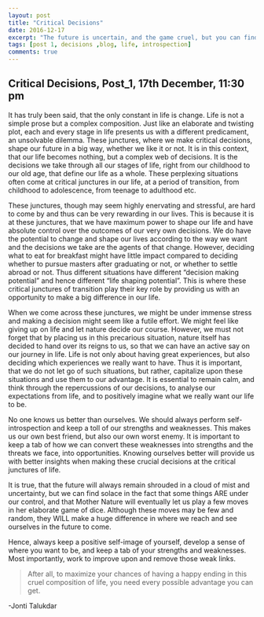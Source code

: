 ```yaml
---
layout: post
title: "Critical Decisions"
date: 2016-12-17
excerpt: "The future is uncertain, and the game cruel, but you can find solace in the fact that your decisions will make a difference. Better make them positive."
tags: [post 1, decisions ,blog, life, introspection]
comments: true
---
```

## Critical Decisions, Post_1, 17th December, 11:30 pm

It has truly been said, that the only constant in life is change. Life is not a simple prose but a complex composition. Just like an elaborate and twisting plot, each and every stage in life presents us with a different predicament, an unsolvable dilemma. These junctures, where we make critical decisions, shape our future in a big way, whether we like it or not. It is in this context, that our life becomes nothing, but a complex web of decisions. It is the decisions we take through all our stages of life, right from our childhood to our old age, that define our life as a whole. These perplexing situations often come at critical junctures in our life, at a period of transition, from childhood to adolescence, from teenage to adulthood etc.

These junctures, though may seem highly enervating and stressful, are hard to come by and thus can be very rewarding in our lives. This is because it is at these junctures, that we have maximum power to shape our life and have absolute control over the outcomes of our very own decisions. We do have the potential to change and shape our lives according to the way we want and the decisions we take are the agents of that change. However, deciding what to eat for breakfast might have little impact compared to deciding whether to pursue masters after graduating or not, or whether to settle abroad or not. Thus different situations have different “decision making potential” and hence different “life shaping potential”. This is where these critical junctures of transition play their key role by providing us with an opportunity to make a big difference in our life.

When we come across these junctures, we might be under immense stress and making a decision might seem like a futile effort. We might feel like giving up on life and let nature decide our course. However, we must not forget that by placing us in this precarious situation, nature itself has decided to hand over its reigns to us, so that we can have an active say on our journey in life. Life is not only about having great experiences, but also deciding which experiences we really want to have. Thus it is important, that we do not let go of such situations, but rather, capitalize upon these situations and use them to our advantage. It is essential to remain calm, and think through the repercussions of our decisions, to analyse our expectations from life, and to positively imagine what we really want our life to be. 

No one knows us better than ourselves. We should always perform self-introspection and keep a toll of our strengths and weaknesses. This makes us our own best friend, but also our own worst enemy. It is important to keep a tab of how we can convert these weaknesses into strengths and the threats we face, into opportunities. Knowing ourselves better will provide us with better insights when making these crucial decisions at the critical junctures of life. 

It is true, that the future will always remain shrouded in a cloud of mist and uncertainty, but we can find solace in the fact that some things ARE under our control, and that Mother Nature will eventually let us play a few moves in her elaborate game of dice. Although these moves may be few and random, they WILL make a huge difference in where we reach and see ourselves in the future to come. 

Hence, always keep a positive self-image of yourself, develop a sense of where you want to be, and keep a tab of your strengths and weaknesses. Most importantly, work to improve upon and remove those weak links. 

>After all, to maximize your chances of having a happy ending in this cruel composition of life, you need every possible advantage you can get. 

-Jonti Talukdar 
